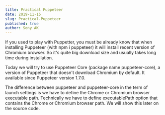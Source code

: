 ```yaml
---
title: Practical Puppeteer
date: 2019-11-15
slug: Practical-Puppeteer
published: true
author: Sony AK
---
```


If you used to play with Puppetter, you must be already know that when installing Puppeteer (with npm i puppeteer) it will install recent version of Chromium browser. So it's quite big download size and usually takes long time during installation.

Today we will try to use Puppeteer Core (package name puppeteer-core), a version of Puppeteer that doesn't download Chromium by default. It available since Puppeteer version 1.7.0.

The difference between puppeteer and puppeteer-core in the term of launch settings is we have to define the Chrome or Chromium browser executable path. Technically we have to define executablePath option that contains the Chrome or Chromium browser path. We will show this later on the source code.
